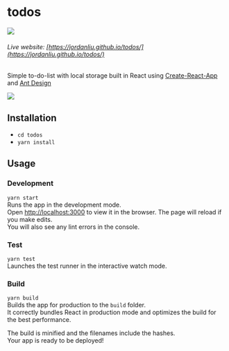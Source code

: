 # todos
<a href="https://travis-ci.org/jordanliu/todos" alt="Travis CI" rel="noopener noreferrer"
        target="_blank">
<img src="https://travis-ci.org/jordanliu/todos.svg?branch=master"/></a></br>

 ###### Live website: [https://jordanliu.github.io/todos/](https://jordanliu.github.io/todos/)

Simple to-do-list with local storage built in React using [Create-React-App](https://github.com/facebook/create-react-app) and [Ant Design](https://github.com/ant-design/ant-design)

<img src="https://user-images.githubusercontent.com/9423525/71533801-d9bf8900-28c8-11ea-8cf3-bf31400f4dfb.png"/>


## Installation
- `cd todos`
- `yarn install`

## Usage

### Development

```yarn start```<br />
Runs the app in the development mode.<br />
Open [http://localhost:3000](http://localhost:3000) to view it in the browser.
The page will reload if you make edits.<br />
You will also see any lint errors in the console.

### Test

```yarn test```<br />
Launches the test runner in the interactive watch mode.<br />

### Build

```yarn build```<br />
Builds the app for production to the `build` folder.<br />
It correctly bundles React in production mode and optimizes the build for the best performance.

The build is minified and the filenames include the hashes.<br />
Your app is ready to be deployed!

